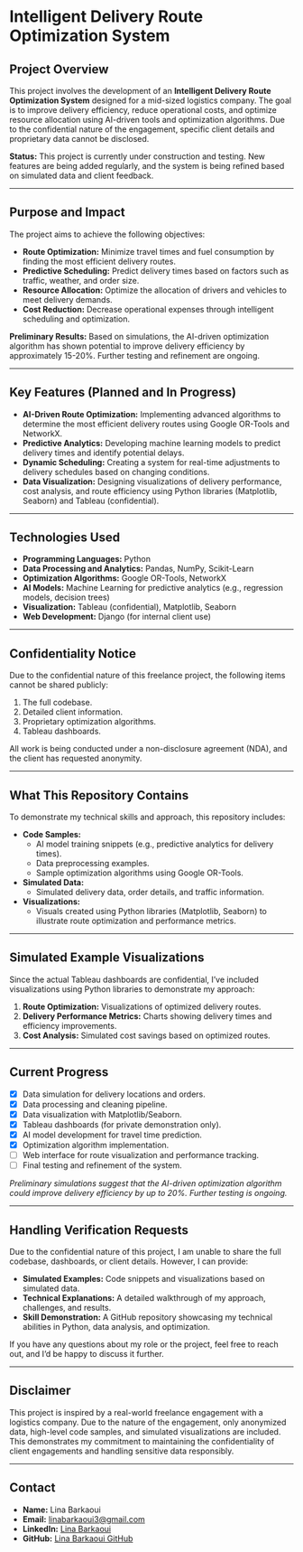 # Intelligent Delivery Route Optimization System

## Project Overview

This project involves the development of an **Intelligent Delivery Route Optimization System** designed for a mid-sized logistics company. The goal is to improve delivery efficiency, reduce operational costs, and optimize resource allocation using AI-driven tools and optimization algorithms. Due to the confidential nature of the engagement, specific client details and proprietary data cannot be disclosed.

**Status:** This project is currently under construction and testing. New features are being added regularly, and the system is being refined based on simulated data and client feedback.

---

## Purpose and Impact

The project aims to achieve the following objectives:
* **Route Optimization:** Minimize travel times and fuel consumption by finding the most efficient delivery routes.
* **Predictive Scheduling:** Predict delivery times based on factors such as traffic, weather, and order size.
* **Resource Allocation:** Optimize the allocation of drivers and vehicles to meet delivery demands.
* **Cost Reduction:** Decrease operational expenses through intelligent scheduling and optimization.

**Preliminary Results:** Based on simulations, the AI-driven optimization algorithm has shown potential to improve delivery efficiency by approximately 15-20%. Further testing and refinement are ongoing.

---

## Key Features (Planned and In Progress)

* **AI-Driven Route Optimization:** Implementing advanced algorithms to determine the most efficient delivery routes using Google OR-Tools and NetworkX.
* **Predictive Analytics:** Developing machine learning models to predict delivery times and identify potential delays.
* **Dynamic Scheduling:** Creating a system for real-time adjustments to delivery schedules based on changing conditions.
* **Data Visualization:** Designing visualizations of delivery performance, cost analysis, and route efficiency using Python libraries (Matplotlib, Seaborn) and Tableau (confidential).

---

## Technologies Used

* **Programming Languages:** Python
* **Data Processing and Analytics:** Pandas, NumPy, Scikit-Learn
* **Optimization Algorithms:** Google OR-Tools, NetworkX
* **AI Models:** Machine Learning for predictive analytics (e.g., regression models, decision trees)
* **Visualization:** Tableau (confidential), Matplotlib, Seaborn
* **Web Development:** Django (for internal client use)

---

## Confidentiality Notice

Due to the confidential nature of this freelance project, the following items cannot be shared publicly:
1. The full codebase.
2. Detailed client information.
3. Proprietary optimization algorithms.
4. Tableau dashboards.

All work is being conducted under a non-disclosure agreement (NDA), and the client has requested anonymity.

---

## What This Repository Contains

To demonstrate my technical skills and approach, this repository includes:
* **Code Samples:**
  * AI model training snippets (e.g., predictive analytics for delivery times).
  * Data preprocessing examples.
  * Sample optimization algorithms using Google OR-Tools.
* **Simulated Data:**
  * Simulated delivery data, order details, and traffic information.
* **Visualizations:**
  * Visuals created using Python libraries (Matplotlib, Seaborn) to illustrate route optimization and performance metrics.

---

## Simulated Example Visualizations

Since the actual Tableau dashboards are confidential, I’ve included visualizations using Python libraries to demonstrate my approach:
1. **Route Optimization:** Visualizations of optimized delivery routes.
2. **Delivery Performance Metrics:** Charts showing delivery times and efficiency improvements.
3. **Cost Analysis:** Simulated cost savings based on optimized routes.

---

## Current Progress

* [x] Data simulation for delivery locations and orders.
* [x] Data processing and cleaning pipeline.
* [x] Data visualization with Matplotlib/Seaborn.
* [x] Tableau dashboards (for private demonstration only).
* [x] AI model development for travel time prediction.
* [x] Optimization algorithm implementation.
* [ ] Web interface for route visualization and performance tracking.
* [ ] Final testing and refinement of the system.

*Preliminary simulations suggest that the AI-driven optimization algorithm could improve delivery efficiency by up to 20%. Further testing is ongoing.*

---

## Handling Verification Requests

Due to the confidential nature of this project, I am unable to share the full codebase, dashboards, or client details. However, I can provide:
* **Simulated Examples:** Code snippets and visualizations based on simulated data.
* **Technical Explanations:** A detailed walkthrough of my approach, challenges, and results.
* **Skill Demonstration:** A GitHub repository showcasing my technical abilities in Python, data analysis, and optimization.

If you have any questions about my role or the project, feel free to reach out, and I’d be happy to discuss it further.

---

## Disclaimer

This project is inspired by a real-world freelance engagement with a logistics company. Due to the nature of the engagement, only anonymized data, high-level code samples, and simulated visualizations are included. This demonstrates my commitment to maintaining the confidentiality of client engagements and handling sensitive data responsibly.

---

## Contact

* **Name:** Lina Barkaoui
* **Email:** linabarkaoui3@gmail.com
* **LinkedIn:** [Lina Barkaoui](https://www.linkedin.com/in/lina-barkaoui/)
* **GitHub:** [Lina Barkaoui GitHub](https://github.com/leenabark)

